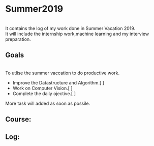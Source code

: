 # Summer2019
<br>It contains the log of my work done in Summer Vacation 2019.
<br>It will include the internship work,machine learning and my interview preparation.

## Goals
<br>To utlise the summer vaccation to do productive work.
- Improve the Datastructure and Algorithm.[ ]
- Work on Computer Vision.[ ]
- Complete the daily ojective.[ ]

More task will added as soon as possile.

## Course:

## Log:
